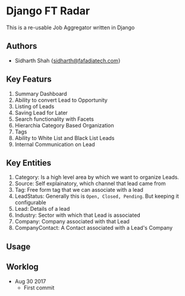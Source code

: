 # Django FT Radar

This is a re-usable Job Aggregator written in Django

## Authors

- Sidharth Shah {sidharth@fafadiatech.com}

## Key Featurs

1. Summary Dashboard
1. Ability to convert Lead to Opportunity
1. Listing of Leads
1. Saving Lead for Later
1. Search functionality with Facets
1. Hierarchia Category Based Organization
1. Tags
1. Ability to White List and Black List Leads
1. Internal Communication on Lead

## Key Entities

1. Category: Is a high level area by which we want to organize Leads. 
1. Source: Self explainatory, which channel that lead came from
1. Tag: Free form tag that we can associate with a lead
1. LeadStatus: Generally this is `Open, Closed, Pending`. But keeping it configurable
1. Lead: Details of a lead
1. Industry: Sector with which that Lead is associated
1. Company: Company associated with that Lead
1. CompanyContact: A Contact associated with a Lead's Company

## Usage

## Worklog

- Aug 30 2017
	- First commit